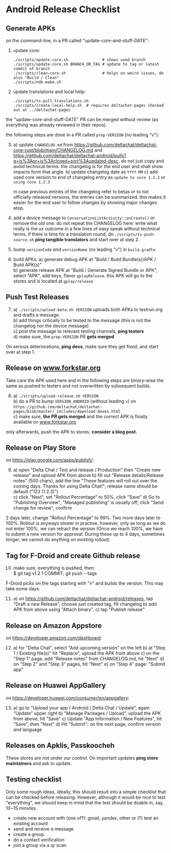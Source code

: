 # Android Release Checklist


## Generate APKs

on the command-line, in a PR called "update-core-and-stuff-DATE":

1. update core:
   ```
   ./scripts/update-core.sh               # shows used branch
   ./scripts/update-core.sh BRANCH_OR_TAG # update to tag or latest commit of branch
   ./scripts/clean-core.sh                # helps on weird issues, do also "Build / Clean"
   ./scripts/ndk-make.sh
   ```

2. update translations and local help:
   ```
   ./scripts/tx-pull-translations.sh
   ./scripts/create-local-help.sh  # requires deltachat-pages checked out at ../deltachat-pages
   ```

the "update-core-and-stuff-DATE" PR can be merged without review
(as everything was already reviewed in their repos).

the following steps are done in a PR called `prep-VERSION` (no leading "v"):

3. a) update `CHANGELOG.md`
      from <https://github.com/deltachat/deltachat-core-rust/blob/main/CHANGELOG.md>
      and <https://github.com/deltachat/deltachat-android/pulls?q=is%3Apr+is%3Aclosed+sort%3Aupdated-desc>.
      do not just copy and avoid technical terms.
      the changelog is for the end user and shall show impacts form that angle.
   b) update changelog date as `YYYY-MM`
   c) add used core version to end of changelog entry
      as `update to core 1.2.3` or `using core 1.2.3`

   in case previous entries of the changelog refer to betas or to not officially released versions,
   the entries can be summarized.
   this makes it easier for the end user to follow changes by showing major changes atop.

4. add a device message to `ConversationListActivity::onCreate()` or remove the old one.
   do not repeat the CHANGELOG here: write what really is the ux outcome
   in a few lines of easy speak without technical terms.
   if there is time for a translation round, do `./scripts/tx-push-source.sh`
   **ping tangible translators** and start over at step 2.

5. bump `versionCode` _and_ `versionName` (no leading "v") in `build.gradle`

6. build APKs:
   a) generate debug APK at "Build / Build Bundle(s)/APK / Build APK(s)"  
   b) generate release APK at "Build / Generate Signed Bundle or APK",
      select "APK", add keys, flavor `gplayRelease`.
      this APK will go to the stores and is located at `gplay/release`


## Push Test Releases

7. a) `./scripts/upload-beta.sh VERSION` uploads both APKs to testrun.org and drafts a message.  
   b) add things critically to be tested to the message (this is not the changelog nor the device message)  
   c) post the message to relevant testing channels, **ping testers**  
   d) make sure, the `prep-VERSION` PR **gets merged**

On serious deteriorations, **ping devs**, make sure they get fixed, and start over at step 1.


## Release on www.forkstar.org

Take care the APK used here and in the following steps
are binary-wise the same as pushed to testers and not overwritten by subsequent builds.

8. a) `./scripts/upload-release.sh VERSION`  
   b) do a PR to bump `VERSION_ANDROID` (without leading `v`) on
      `https://github.com/deltachat/deltachat-pages/blob/master/_includes/download-boxes.html`  
   c) make sure, **the PR gets merged**
      and the correct APK is finally available on www.forkstar.org

only afterwards, push the APK to stores. **consider a blog post.**


## Release on Play Store

on <https://play.google.com/apps/publish/>:

9. a) open "Delta Chat / Test and release / Production"
      then "Create new release" and upload APK from above
   b) fill out "Release details/Release notes" (500 chars), add the line
      "These features will roll out over the coming days. Thanks for using Delta Chat!";
      release name should be default ("123 (1.2.3)")  
   c) click "Next", set "Rollout Percentage" to 50%, click "Save"
   d) Go to "Publishing Overview", "Managed publishing" is usually off;
      click "Send change for review", confirm

2 days later, change "Rollout Percentage" to 99%. Two more days later to 100%.
Rollout is anyways slower in practise, however,
only as long as we do not enter 100%, we can retract the version
(Once we reach 100%, we have to submit a new version for approval.
During these up to 4 days, sometimes longer, we cannot do anything on existing rollout)


## Tag for F-Droid and create Github release

10. make sure, everything is pushed, then:  
    $ git tag v1.2.1 COMMIT; git push --tags
    
F-Droid picks on the tags starting with "v" and builds the version.
This may take some days.

11. a) on <https://github.com/deltachat/deltachat-android/releases>,
       tap "Draft a new Release", choose just created tag, fill changelog
	b) add APK from above using "Attach binary".
	c) tap "Publish release"


## Release on Amazon Appstore

on <https://developer.amazon.com/dashboard>:

12. a) for "Delta Chat", select "Add upcoming version" on the left
    b) at "Step 1 / Existing file(s)" hit "Replace", upload the APK from above
    c) on the "Step 1" page, add "Release notes" from CHANGELOG.md, hit "Next"
    d) on "Step 2" and "Step 3" pages, hit "Next"
    e) on "Step 4" page: "Submit app"


## Release on Huawei AppGallery

on <https://developer.huawei.com/consumer/en/appgallery>:

13. a) go to "Upload your app / Android / Delta Chat / Update", again "Update" upper right
    b) "Manage Packages / Upload", upload the APK from above, hit "Save"
    c) Update "App Information / New Features", hit "Save", then "Next"
    d) Hit "Submit"; on the next page, confirm version and language


## Releases on Apklis, Passkoocheh

These stores are not under our control.
On important updates **ping store maintainers** and ask to update.


## Testing checklist

Only some rough ideas, ideally, this should result into a simple checklist
that can be checked before releasing.
However, although it would be nice to test "everything", we should keep in mind
that the test should be doable in, say, 10~15 minutes.
- create new account with (one of?): gmail, yandex, other
  or (?) test an existing account
- send and receive a message
- create a group
- do a contact verification
- join a group via a qr scan

